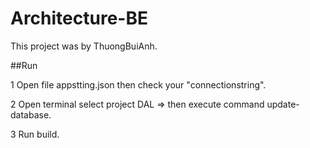 # Architecture-BE

This project was by ThuongBuiAnh.

##Run

1 Open file appstting.json then check your "connectionstring".

2 Open terminal select project DAL => then execute command update-database.

3 Run build.

